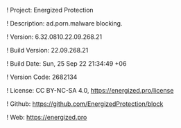 ! Project: Energized Protection

! Description: ad.porn.malware blocking.

! Version: 6.32.0810.22.09.268.21

! Build Version: 22.09.268.21

! Build Date: Sun, 25 Sep 22 21:34:49 +06

! Version Code: 2682134

! License: CC BY-NC-SA 4.0, https://energized.pro/license

! Github: https://github.com/EnergizedProtection/block

! Web: https://energized.pro
